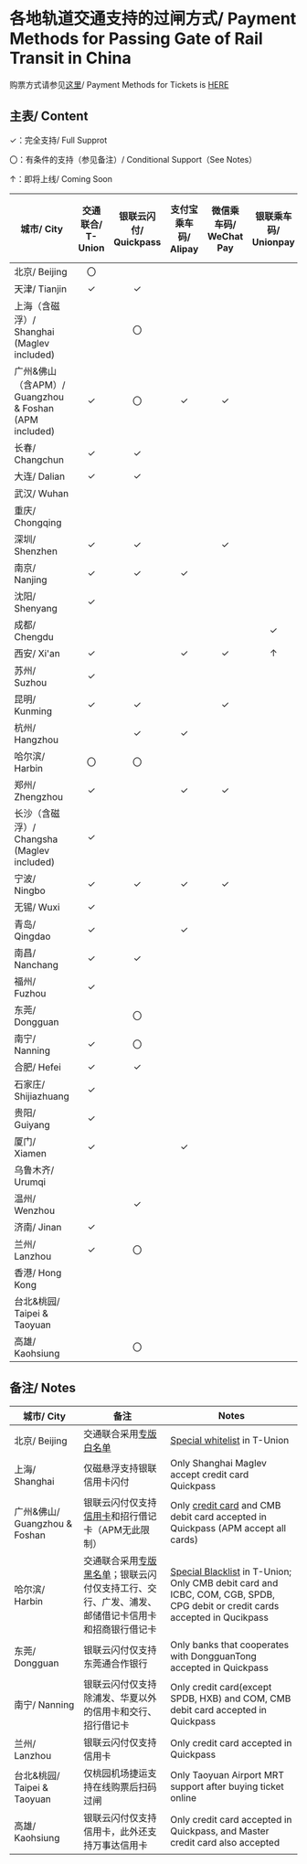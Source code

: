 # 各地轨道交通支持的过闸方式/ Payment Methods for Passing Gate of Rail Transit in China

购票方式请参见[这里](https://github.com/Ivysauro/ChinaRailTransit/blob/master/data/Payment%20Methods(Part%202).md)/ Payment Methods for Tickets is [HERE](https://github.com/Ivysauro/ChinaRailTransit/blob/master/data/Payment%20Methods(Part%202).md)

## 主表/ Content
✓：完全支持/ Full Supprot

〇：有条件的支持（参见备注）/ Conditional Support（See Notes）

↑：即将上线/ Coming Soon

| 城市/ City | 交通联合/ T-Union | 银联云闪付/ Quickpass | 支付宝乘车码/ Alipay | 微信乘车码/ WeChat Pay | 银联乘车码/ Unionpay | 官方应用乘车码/ Official Apps |
| ---------  | :--------------: | :-----------------:  | :-----------------: | :-------------------: | :-----------------: | :-------:|
| 北京/ Beijing | 〇 | | | | | ✓ | 
| 天津/ Tianjin | ✓ | ✓ | | | | ✓ | |
| 上海（含磁浮）/ Shanghai (Maglev included) | | 〇 | | | | ✓ | |
| 广州&佛山（含APM）/ Guangzhou & Foshan (APM included) | ✓ | 〇 | ✓ | ✓ | | ✓ | |
| 长春/ Changchun | ✓ | ✓ | | | | | |
| 大连/ Dalian | ✓ | ✓ | | | | ✓ | |
| 武汉/ Wuhan | | | | | | ✓ | |
| 重庆/ Chongqing | | | | | |  | |
| 深圳/ Shenzhen | ✓ | ✓ | | ✓ | | ✓ | |
| 南京/ Nanjing | ✓ | ✓ | ✓ | | | ✓ | |
| 沈阳/ Shenyang | ✓ | | | | | ✓ | |
| 成都/ Chengdu | | | | | ✓ | ✓ | |
| 西安/ Xi'an | ✓ | | ✓ | ✓ | ↑ | ✓ | |
| 苏州/ Suzhou | ✓ | | | | | ✓ | |
| 昆明/ Kunming | ✓ | ✓ | | ✓ | | ✓ | |
| 杭州/ Hangzhou | | ✓ | ✓ | | | ✓ | |
| 哈尔滨/ Harbin | 〇 | 〇 | | | | ✓ | |
| 郑州/ Zhengzhou | ✓ | | ✓ | ✓ | | ✓ | |
| 长沙（含磁浮）/ Changsha (Maglev included) | ✓ | | | | | ✓ | |
| 宁波/ Ningbo | ✓ | ✓ | ✓ | ✓ | | ✓ | |
| 无锡/ Wuxi | ✓ | | | | | ✓ | |
| 青岛/ Qingdao | ✓ | | ✓ | | | ✓ | |
| 南昌/ Nanchang | ✓ | ✓ | | | | ✓ | |
| 福州/ Fuzhou | ✓ | | | | | ✓ | |
| 东莞/ Dongguan | | 〇 | | | | ✓ | |
| 南宁/ Nanning | ✓ | 〇 | | | | ✓ | |
| 合肥/ Hefei | ✓ | ✓ | | | | ✓ | |
| 石家庄/ Shijiazhuang | ✓ | | | | | ✓ | |
| 贵阳/ Guiyang | ✓ | | | | | ✓ | |
| 厦门/ Xiamen | ✓ | | ✓ | | | ✓ | |
| 乌鲁木齐/ Urumqi | | | | | | ✓ | |
| 温州/ Wenzhou | | ✓ | | | | ✓ | |
| 济南/ Jinan | ✓ | | | | | ✓ | |
| 兰州/ Lanzhou | ✓ | 〇 | | | | ✓ | |
| 香港/ Hong Kong | | | | | | | |
| 台北&桃园/ Taipei & Taoyuan | | | | | | 〇 | |
| 高雄/ Kaohsiung | | 〇 | | | | | |

## 备注/ Notes
| 城市/ City | 备注 | Notes |
| --------- | --- | ----- |
| 北京/ Beijing | 交通联合采用[专版白名单](https://mp.weixin.qq.com/s/JF4pULn90EA7S5lUWaxNyw) | [Special whitelist](https://mp.weixin.qq.com/s/JF4pULn90EA7S5lUWaxNyw) in T-Union |
| 上海/ Shanghai | 仅磁悬浮支持银联信用卡闪付 | Only Shanghai Maglev accept credit card Quickpass|
| 广州&佛山/ Guangzhou & Foshan | 银联云闪付仅支持[信用卡](http://cs.gzmtr.com/ckfw/pwzy/201811/t20181106_60161.htm)和招行借记卡（APM无此限制） | Only [credit card](http://cs.gzmtr.com/ckfw/pwzy/201811/t20181106_60161.htm) and CMB debit card accepted in Quickpass (APM accept all cards) |
| 哈尔滨/ Harbin | 交通联合采用[专版黑名单](https://www.zhihu.com/question/312911617)；银联云闪付仅支持工行、交行、广发、浦发、邮储借记卡信用卡和招商银行借记卡 | [Special Blacklist](https://www.zhihu.com/question/312911617) in T-Union; Only CMB debit card and ICBC, COM, CGB, SPDB, CPG debit or credit cards accepted in Qucikpass |
| 东莞/ Dongguan | 银联云闪付仅支持东莞通合作银行 | Only banks that cooperates with DongguanTong accepted in Quickpass |
| 南宁/ Nanning | 银联云闪付仅支持除浦发、华夏以外的信用卡和交行、招行借记卡 | Only credit card(except SPDB, HXB) and COM, CMB debit card accepted in Quickpass |
| 兰州/ Lanzhou | 银联云闪付仅支持信用卡 | Only credit card accepted in Quickpass |
| 台北&桃园/ Taipei & Taoyuan | 仅桃园机场捷运支持在线购票后扫码过闸 | Only Taoyuan Airport MRT support after buying ticket online |
| 高雄/ Kaohsiung | 银联云闪付仅支持信用卡，此外还支持万事达信用卡 | Only credit card accepted in Quickpass, and Master credit card also accepted |
